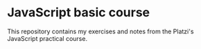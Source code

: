 # JavaScript basic course
This repository contains my exercises and notes from the Platzi's JavaScript practical course.